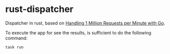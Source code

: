 # rust-dispatcher

Dispatcher in rust, based on [Handling 1 Million Requests per Minute with Go](http://marcio.io/2015/07/handling-1-million-requests-per-minute-with-golang/).

To execute the app for see the results, is sufficient to do the following command:

```bash
task run
```
